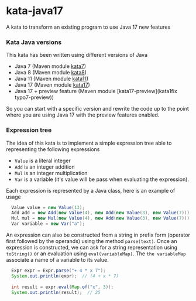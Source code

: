 # kata-java17
A kata to transform an existing program to use Java 17 new features

### Kata Java versions

This kata has been written using different versions of Java
- Java 7 (Maven module [kata7](kata7))
- Java 8 (Maven module [kata8](kata8))
- Java 11 (Maven module [kata11](kata11))
- Java 17 (Maven module [kata17](kata17))
- Java 17 + preview feature (Maven module [kata17-preview](kata1fix typo7-preview))

So you can start with a specific version and rewrite the code up to the point where you are using Java 17
with the preview features enabled.

### Expression tree

The idea of this kata is to implement a simple expression tree able to representing the following expressions
- `Value` is a literal integer
- `Add` is an integer addition
- `Mul` is an integer multiplication
- `Var` is a variable (it's value will be pass when evaluating the expression).

Each expression is represented by a Java class, here is an example of usage
```java
  Value value = new Value(13);
  Add add = new Add(new Value(4), new Add(new Value(3), new Value(7)));
  Mul mul = new Mul(new Value(4), new Add(new Value(3), new Value(7)));
  Var variable = new Var("a");
```

An expression can also be constructed from a string in prefix form (operator first followed by the operands)
using the method `parse(text)`.
Once an expression is constructed, we can ask for a string representation using `toString()` or an evaluation
using `eval(variableMap)`. The `the variableMap` associate a name of a variable to its value.
```java
  Expr expr = Expr.parse("+ 4 * x 7");
  System.out.println(expr);  // (4 + x * 7) 
  
  int result = expr.eval(Map.of("x", 3));
  System.out.println(result);  // 25
```
